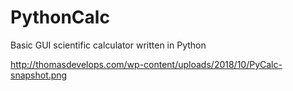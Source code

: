 # PythonCalc
Basic GUI scientific calculator written in Python

<img>http://thomasdevelops.com/wp-content/uploads/2018/10/PyCalc-snapshot.png</img>
